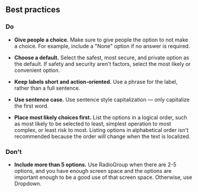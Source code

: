 ## Best practices

### Do

- **Give people a choice.**
  Make sure to give people the option to not make a choice. For example, include a "None" option if no answer is required.

- **Choose a default.**
  Select the safest, most secure, and private option as the default. If safety and security aren't factors, select the most likely or convenient option.

- **Keep labels short and action-oriented.**
  Use a phrase for the label, rather than a full sentence.

- **Use sentence case.**
  Use sentence style capitalization — only capitalize the first word.

- **Place most likely choices first.**
  List the options in a logical order, such as most likely to be selected to least, simplest operation to most complex, or least risk to most. Listing options in alphabetical order isn't recommended because the order will change when the text is localized.

### Don't

- **Include more than 5 options.**
  Use RadioGroup when there are 2-5 options, and you have enough screen space and the options are important enough to be a good use of that screen space. Otherwise, use Dropdown.
